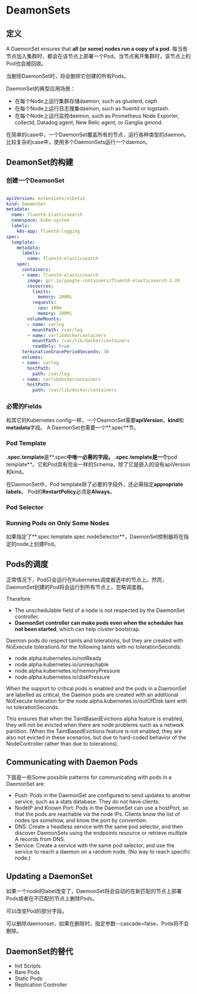 # DeamonSets

## 定义

A DaemonSet ensures that **all (or some) nodes run a copy of a pod**. 每当有节点加入集群时，都会在该节点上部署一个Pod。当节点离开集群时，该节点上的Pod也会被回收。

当删除DaemonSet时，将会删除它创建的所有Pods。

DaemonSet的典型应用场景：

* 在每个Node上运行集群存储daemon, such as glusterd, ceph
* 在每个Node上运行日志搜集daemon, such as fluentd or logstash.
* 在每个Node上运行监控daemon, such as Prometheus Node Exporter, collectd, Datadog agent, New Relic agent, or Ganglia gmond.

在简单的case中，一个DaemonSet覆盖所有的节点，运行各种类型的daemon。比较复杂的case中，使用多个DaemonSets运行一个daemon。

## DeamonSet的构建
### 创建一个DeamonSet
```yaml

apiVersion: extensions/v1beta1
kind: DaemonSet
metadata:
  name: fluentd-elasticsearch
  namespace: kube-system
  labels:
    k8s-app: fluentd-logging
spec:
  template:
    metadata:
      labels:
        name: fluentd-elasticsearch
    spec:
      containers:
      - name: fluentd-elasticsearch
        image: gcr.io/google-containers/fluentd-elasticsearch:1.20
        resources:
          limits:
            memory: 200Mi
          requests:
            cpu: 100m
            memory: 200Mi
        volumeMounts:
        - name: varlog
          mountPath: /var/log
        - name: varlibdockercontainers
          mountPath: /var/lib/docker/containers
          readOnly: true
      terminationGracePeriodSeconds: 30
      volumes:
      - name: varlog
        hostPath:
          path: /var/log
      - name: varlibdockercontainers
        hostPath:
          path: /var/lib/docker/containers

```

### 必需的Fields
和其它的Kubernetes config一样，一个DeamonSet需要**apiVersion**，**kind**和 **metadata**字段。
A DaemonSet也需要一个**.spec**节。

### Pod Template
**.spec.template**是**.spec**中唯一必需的字段。
**.spec.template**是一个**pod template**。它和Pod具有完全一样的Schema，除了它是嵌入的没有apiVersion和kind。

在DaemonSet中，Pod template除了必要的字段外，还必需指定**appropriate labels**。
Pod的**RestartPolicy**必须是**Always**。

### Pod Selector
### Running Pods on Only Some Nodes
如果指定了**.spec.template.spec.nodeSelector**，DaemonSet控制器将在指定的node上创建Pod。

## Pods的调度
正常情况下，Pod只会运行在Kubernetes调度器选中的节点上。然而，DaemonSet创建的Pod将会运行到所有节点上，忽略调度器。

Therefore:
* The unschedulable field of a node is not respected by the DaemonSet controller.
* **DaemonSet controller can make pods even when the scheduler has not been started**, which can help cluster bootstrap.

Daemon pods do respect taints and tolerations, but they are created with NoExecute tolerations for the following taints with no tolerationSeconds:

* node.alpha.kubernetes.io/notReady
* node.alpha.kubernetes.io/unreachable
* node.alpha.kubernetes.io/memoryPressure
* node.alpha.kubernetes.io/diskPressure

When the support to critical pods is enabled and the pods in a DaemonSet are labelled as critical, the Daemon pods are created with an additional NoExecute toleration for the node.alpha.kubernetes.io/outOfDisk taint with no tolerationSeconds.

This ensures that when the TaintBasedEvictions alpha feature is enabled, they will not be evicted when there are node problems such as a network partition. (When the TaintBasedEvictions feature is not enabled, they are also not evicted in these scenarios, but due to hard-coded behavior of the NodeController rather than due to tolerations).

## Communicating with Daemon Pods
下面是一些Some possible patterns for communicating with pods in a DaemonSet are:

* Push: Pods in the DaemonSet are configured to send updates to another service, such as a stats database. They do not have clients.
* NodeIP and Known Port: Pods in the DaemonSet can use a hostPort, so that the pods are reachable via the node IPs. Clients know the list of nodes ips somehow, and know the port by convention.
* DNS: Create a headless service with the same pod selector, and then discover DaemonSets using the endpoints resource or retrieve multiple A records from DNS.
* Service: Create a service with the same pod selector, and use the service to reach a daemon on a random node. (No way to reach specific node.)

## Updating a DaemonSet
如果一个node的label改变了，DaemonSet将会自动的在新匹配的节点上部署Pods或者在不匹配的节点上删除Pods。

可以改变Pod的部分字段。

可以删除daemonset，如果在删除时，指定参数--cascade=false，Pods将不会删除。

## DaemonSet的替代
* Init Scripts
* Bare Pods
* Static Pods
* Replication Controller




